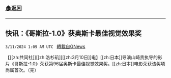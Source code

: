 ###  [:house:返回](README.md)
---


## 快讯：《哥斯拉-1.0》获奥斯卡最佳视觉效果奖
`3/11/2024 1:09 AM UTC ` [轉載自GNews](https://gnews.org/articles/2382647)

【[[zh:共同社]][[zh:洛杉矶]][[zh:3月10日]]电】[[zh:日本]]导演山崎贵执导的影片《哥斯拉-1.0》荣获第96届奥斯卡最佳视觉效果奖。[[zh:日本]]电影荣获该奖项尚属首次。（完）
